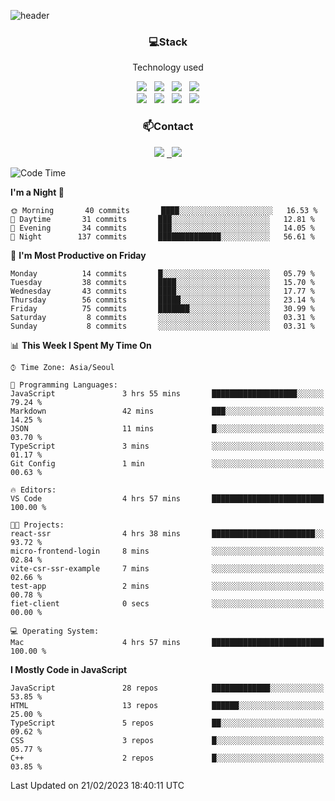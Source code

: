 ![header](https://capsule-render.vercel.app/api?type=waving&color=gradient&height=200&text=Che-ri&fontAlign=70&fontAlignY=40&animation=twinkling)

<h3 align="center">💻Stack</h3>
<p align="center">Technology used</p>
<div align="center"><img src="https://img.shields.io/badge/HTML5-e74c3c?style=flat-square&logo=HTML5&logoColor=white"></img> &nbsp <img src="https://img.shields.io/badge/CSS3-0A84FF?style=flat-square&logo=CSS3&logoColor=white"></img> &nbsp <img src="https://img.shields.io/badge/tailwind%2Dcss-06B6D4?style=flat-square&logo=tailwindcss&logoColor=white"/></a> &nbsp <img src="https://img.shields.io/badge/styled%2Dcomponents-DB7093?style=flat-square&logo=styled%2Dcomponents&logoColor=white"/></a>
<br><img src="https://img.shields.io/badge/JavaScript-FFCD11?style=flat-square&logo=JavaScript&logoColor=white"></img> &nbsp <img src="https://img.shields.io/badge/React-00BCF6?style=flat-square&logo=React&logoColor=white"></img> &nbsp <img src="https://img.shields.io/badge/Redux-764ABC?style=flat-square&logo=Redux&logoColor=white"/> &nbsp <img src="https://img.shields.io/badge/Zustand-582D3E?style=flat-square&logo=Zustand&logoColor=white"/></a></div> 

<h3 align="center">📫Contact</h3>
<div align="center"><a href="https://cheri.tistory.com/"><img src="https://img.shields.io/badge/Cheri-AD29B6?style=flat-square&logo=Tidal&logoColor=white"/></a> <a href="rnjs1135@gmail.com"> &nbsp <img src="https://img.shields.io/badge/Gmail-EA4335?style=flat-square&logo=Gmail&logoColor=white"/></a></div>

<!--START_SECTION:waka-->
![Code Time](http://img.shields.io/badge/Code%20Time-2%2C085%20hrs%2034%20mins-blue)

**I'm a Night 🦉** 

```text
🌞 Morning       40 commits       ████░░░░░░░░░░░░░░░░░░░░░   16.53 % 
🌆 Daytime       31 commits       ███░░░░░░░░░░░░░░░░░░░░░░   12.81 % 
🌃 Evening       34 commits       ███░░░░░░░░░░░░░░░░░░░░░░   14.05 % 
🌙 Night        137 commits       ██████████████░░░░░░░░░░░   56.61 % 

```
📅 **I'm Most Productive on Friday** 

```text
Monday          14 commits       █░░░░░░░░░░░░░░░░░░░░░░░░   05.79 % 
Tuesday         38 commits       ████░░░░░░░░░░░░░░░░░░░░░   15.70 % 
Wednesday       43 commits       ████░░░░░░░░░░░░░░░░░░░░░   17.77 % 
Thursday        56 commits       █████░░░░░░░░░░░░░░░░░░░░   23.14 % 
Friday          75 commits       ███████░░░░░░░░░░░░░░░░░░   30.99 % 
Saturday         8 commits       ░░░░░░░░░░░░░░░░░░░░░░░░░   03.31 % 
Sunday           8 commits       ░░░░░░░░░░░░░░░░░░░░░░░░░   03.31 % 

```


📊 **This Week I Spent My Time On** 

```text
⌚︎ Time Zone: Asia/Seoul

💬 Programming Languages: 
JavaScript               3 hrs 55 mins       ███████████████████░░░░░░   79.24 % 
Markdown                 42 mins             ███░░░░░░░░░░░░░░░░░░░░░░   14.25 % 
JSON                     11 mins             █░░░░░░░░░░░░░░░░░░░░░░░░   03.70 % 
TypeScript               3 mins              ░░░░░░░░░░░░░░░░░░░░░░░░░   01.17 % 
Git Config               1 min               ░░░░░░░░░░░░░░░░░░░░░░░░░   00.63 % 

🔥 Editors: 
VS Code                  4 hrs 57 mins       █████████████████████████   100.00 % 

🐱‍💻 Projects: 
react-ssr                4 hrs 38 mins       ███████████████████████░░   93.72 % 
micro-frontend-login     8 mins              ░░░░░░░░░░░░░░░░░░░░░░░░░   02.84 % 
vite-csr-ssr-example     7 mins              ░░░░░░░░░░░░░░░░░░░░░░░░░   02.66 % 
test-app                 2 mins              ░░░░░░░░░░░░░░░░░░░░░░░░░   00.78 % 
fiet-client              0 secs              ░░░░░░░░░░░░░░░░░░░░░░░░░   00.00 % 

💻 Operating System: 
Mac                      4 hrs 57 mins       █████████████████████████   100.00 % 

```

**I Mostly Code in JavaScript** 

```text
JavaScript               28 repos            █████████████░░░░░░░░░░░░   53.85 % 
HTML                     13 repos            ██████░░░░░░░░░░░░░░░░░░░   25.00 % 
TypeScript               5 repos             ██░░░░░░░░░░░░░░░░░░░░░░░   09.62 % 
CSS                      3 repos             █░░░░░░░░░░░░░░░░░░░░░░░░   05.77 % 
C++                      2 repos             █░░░░░░░░░░░░░░░░░░░░░░░░   03.85 % 

```



 Last Updated on 21/02/2023 18:40:11 UTC
<!--END_SECTION:waka-->
